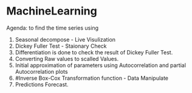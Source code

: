 # MachineLearning


Agenda: to find the time series using 
  1. Seasonal decompose - Live Visulization
  2. Dickey Fuller Test -  Staionary Check
  3. Differentiation is done to check the result of Dickey Fuller Test.
  4. Converting Raw values to scalled Values.
  5. Initial approximation of parameters using Autocorrelation and partial Autocorrelation plots
  6. #Inverse Box-Cox Transformation function - Data Manipulate
  7. Predictions Forecast.
